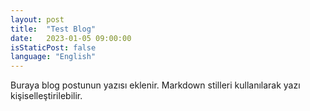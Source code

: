 ```yaml
---
layout: post
title:  "Test Blog"
date:   2023-01-05 09:00:00
isStaticPost: false
language: "English"
---
```


Buraya blog postunun yazısı eklenir. Markdown stilleri kullanılarak yazı kişiselleştirilebilir.
